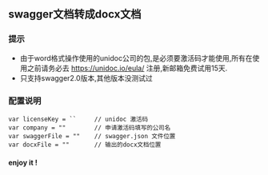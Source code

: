 ## swagger文档转成docx文档

### 提示
+ 由于word格式操作使用的unidoc公司的包,是必须要激活码才能使用,所有在使用之前请务必去 https://unidoc.io/eula/ 注册,新邮箱免费试用15天.
+ 只支持swagger2.0版本,其他版本没测试过

### 配置说明
```
var licenseKey = ``     // unidoc 激活码
var company = ""        // 申请激活码填写的公司名
var swaggerFile = ""    // swagger.json 文件位置
var docxFile = ""       // 输出的docx文档位置
```

#### enjoy it !
